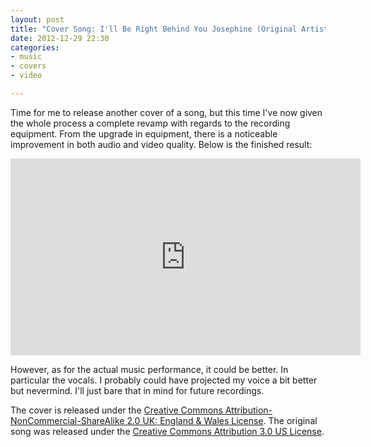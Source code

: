 ```yaml
---
layout: post
title: "Cover Song: I'll Be Right Behind You Josephine (Original Artist: Josh Woodward)"
date: 2012-12-29 22:30
categories:
- music
- covers
- video

---
```


Time for me to release another cover of a song, but this time I've now given the whole process a complete revamp with regards to the recording
equipment. From the upgrade in equipment, there is a noticeable improvement in both audio and video quality. Below is the finished result:

<iframe width="560" height="315" src="http://www.youtube-nocookie.com/embed/hak4ENapqqM" frameborder="0" allowfullscreen></iframe>

However, as for the actual music performance, it could be better. In particular the vocals. I probably could have projected my voice a bit better but nevermind. I'll just bare that in mind for future recordings.

The cover is released under the [Creative Commons Attribution-NonCommercial-ShareAlike 2.0 UK: England & Wales License](http://creativecommons.org/licenses/by-nc-sa/2.0/uk/deed.en_US). The original song was released under the [Creative Commons Attribution 3.0 US License](http://creativecommons.org/licenses/by/3.0/us/).